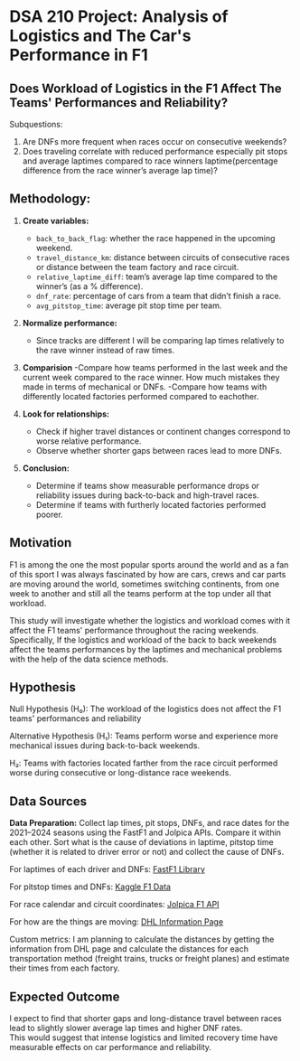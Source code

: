 # DSA 210 Project: Analysis of Logistics and The Car's Performance in F1
## Does Workload of Logistics in the F1 Affect The Teams' Performances and Reliability?

Subquestions:
1. Are DNFs more frequent when races occur on consecutive weekends?
2. Does traveling correlate with reduced performance especially pit stops and average laptimes compared to race winners laptime(percentage difference from the race winner’s average lap time)?


## Methodology:

1. **Create variables:**
   - `back_to_back_flag`: whether the race happened in the upcoming weekend.  
   - `travel_distance_km`: distance between circuits of consecutive races or distance between the team factory and race circuit.  
   - `relative_laptime_diff`: team’s average lap time compared to the winner’s (as a % difference).  
   - `dnf_rate`: percentage of cars from a team that didn’t finish a race.  
   - `avg_pitstop_time`: average pit stop time per team.  

2. **Normalize performance:**
   - Since tracks are different I will be comparing lap times relatively to the rave winner instead of raw times.
3. **Comparision**
   -Compare how teams performed in the last week and the current week compared to the race winner. How much mistakes they made in terms of mechanical or DNFs.
   -Compare how teams with differently located factories performed compared to eachother.

5. **Look for relationships:**
   - Check if higher travel distances or continent changes correspond to worse relative performance.  
   - Observe whether shorter gaps between races lead to more DNFs.

6. **Conclusion:**
   - Determine if teams show measurable performance drops or reliability issues during back-to-back and high-travel races.
   - Determine if teams with furtherly located factories performed poorer.

## Motivation
F1 is among the one the most popular sports around the world and as a fan of this sport I was always fascinated by how are cars, crews and car parts are moving around the world, sometimes switching continents, from one week to another and still all the teams perform at the top under all that workload. 

This study will investigate whether the logistics and workload comes with it affect the F1 teams' performance throughout the racing weekends. Specifically, If the logistics and workload of the back to back weekends affect the teams performances by the laptimes and mechanical problems with the help of the data science methods.

## Hypothesis
Null Hypothesis (H₀): The workload of the logistics does not affect the F1 teams' performances and reliability

Alternative Hypothesis (H₁): Teams perform worse and experience more mechanical issues during back-to-back weekends.

H₂: Teams with factories located farther from the race circuit performed worse during consecutive or long-distance race weekends.

## Data Sources

**Data Preparation:** Collect lap times, pit stops, DNFs, and race dates for the 2021–2024 seasons using the FastF1 and Jolpica APIs. Compare it within each other. Sort what is the cause of deviations in laptime, pitstop time (whether it is related to driver error or not) and collect the cause of DNFs.

For laptimes of each driver and DNFs: [FastF1 Library](https://theoehrly.github.io/Fast-F1/)

For pitstop times and DNFs: [Kaggle F1 Data](https://www.kaggle.com/datasets/rohanrao/formula-1-world-championship-1950-2020)

For race calendar and circuit coordinates: [Jolpica F1 API](https://api.jolpi.ca/)

For how are the things are moving: [DHL Information Page](https://inmotion.dhl/en/formula-1)

Custom metrics: I am planning to calculate the distances by getting the information from DHL page and calculate the distances for each transportation method (freight trains, trucks or freight planes) and estimate their times from each factory.

## Expected Outcome
I expect to find that shorter gaps and long-distance travel between races lead to slightly slower average lap times and higher DNF rates.  
This would suggest that intense logistics and limited recovery time have measurable effects on car performance and reliability.
